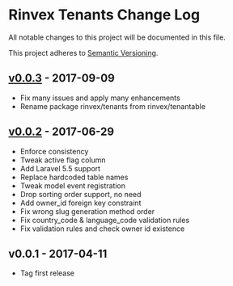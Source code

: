 # Rinvex Tenants Change Log

All notable changes to this project will be documented in this file.

This project adheres to [Semantic Versioning](CONTRIBUTING.md).


## [v0.0.3] - 2017-09-09
- Fix many issues and apply many enhancements
- Rename package rinvex/tenants from rinvex/tenantable

## [v0.0.2] - 2017-06-29
- Enforce consistency
- Tweak active flag column
- Add Laravel 5.5 support
- Replace hardcoded table names
- Tweak model event registration
- Drop sorting order support, no need
- Add owner_id foreign key constraint
- Fix wrong slug generation method order
- Fix country_code & language_code validation rules
- Fix validation rules and check owner id existence

## v0.0.1 - 2017-04-11
- Tag first release

[v0.0.3]: https://github.com/rinvex/tenants/compare/v0.0.2...v0.0.3
[v0.0.2]: https://github.com/rinvex/tenants/compare/v0.0.1...v0.0.2
